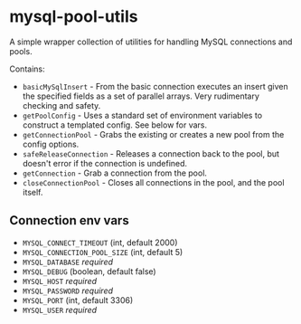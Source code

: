 # mysql-pool-utils

A simple wrapper collection of utilities for handling MySQL connections and pools.

Contains:

- `basicMySqlInsert` - From the basic connection executes an insert given the specified fields as a set of parallel arrays.  Very rudimentary checking and safety.
- `getPoolConfig` - Uses a standard set of environment variables to construct a templated config. See below for vars.
- `getConnectionPool` - Grabs the existing or creates a new pool from the config options.
- `safeReleaseConnection` - Releases a connection back to the pool, but doesn't error if the connection is undefined.
- `getConnection` - Grab a connection from the pool.
- `closeConnectionPool` - Closes all connections in the pool, and the pool itself.

## Connection env vars

- `MYSQL_CONNECT_TIMEOUT` (int, default 2000)
- `MYSQL_CONNECTION_POOL_SIZE` (int, default 5)
- `MYSQL_DATABASE` *required*
- `MYSQL_DEBUG` (boolean, default false)
- `MYSQL_HOST` *required*
- `MYSQL_PASSWORD` *required*
- `MYSQL_PORT` (int, default 3306)
- `MYSQL_USER` *required*